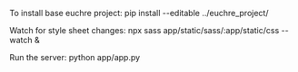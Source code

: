 
To install base euchre project:
pip install --editable ../euchre_project/

Watch for style sheet changes:
npx sass app/static/sass/:app/static/css --watch &

Run the server:
python app/app.py